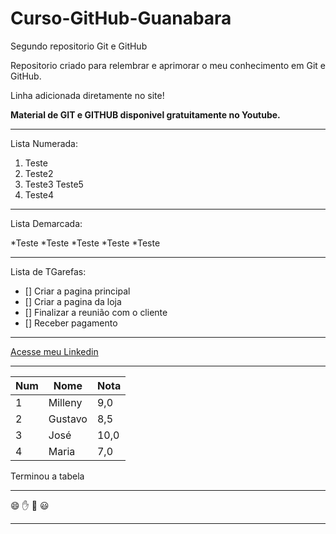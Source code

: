 # Curso-GitHub-Guanabara
Segundo repositorio Git e GitHub

Repositorio criado para relembrar e aprimorar o meu conhecimento em Git e GitHub.

Linha adicionada diretamente no site!

**Material de GIT e GITHUB disponivel gratuitamente no Youtube.**

---

Lista Numerada:

1. Teste
2. Teste2
3. Teste3
   Teste5
4. Teste4

---

Lista Demarcada:

*Teste
*Teste
*Teste
   *Teste
*Teste

---

Lista de TGarefas:
- [] Criar a pagina principal
- [] Criar a pagina da loja
- [] Finalizar a reunião com o cliente
- [] Receber pagamento

---

[Acesse meu Linkedin](https://www.linkedin.com/in/millenyfreire/)

---

Num | Nome | Nota
---|---|---|
1 | Milleny | 9,0
2 | Gustavo | 8,5
3 | José | 10,0
4 | Maria | 7,0

Terminou a tabela

---

😄
✋
🖖
😃

---


